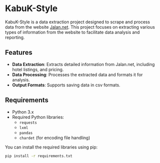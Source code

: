 # KabuK-Style

KabuK-Style is a data extraction project designed to scrape and process data from the website [Jalan.net](https://www.jalan.net/). This project focuses on extracting various types of information from the website to facilitate data analysis and reporting.

## Features

- **Data Extraction**: Extracts detailed information from Jalan.net, including hotel listings, and pricing.
- **Data Processing**: Processes the extracted data and formats it for analysis.
- **Output Formats**: Supports saving data in csv formats.

## Requirements

- Python 3.x
- Required Python libraries:
  - `requests`
  - `lxml`
  - `pandas`
  - `chardet` (for encoding file handling)

You can install the required libraries using pip:

```bash
pip install -r requirements.txt
